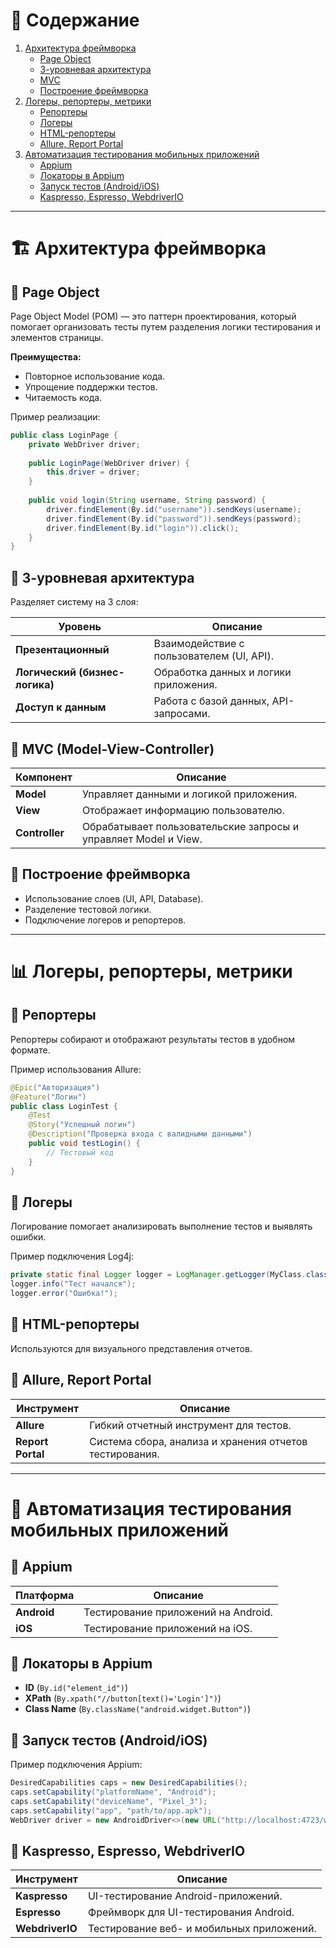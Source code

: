 # 📌 Содержание

1. [Архитектура фреймворка](#архитектура-фреймворка)
   - [Page Object](#page-object)
   - [3-уровневая архитектура](#3-уровневая-архитектура)
   - [MVC](#mvc)
   - [Построение фреймворка](#построение-фреймворка)
2. [Логеры, репортеры, метрики](#логеры-репортеры-метрики)
   - [Репортеры](#репортеры)
   - [Логеры](#логеры)
   - [HTML-репортеры](#html-репортеры)
   - [Allure, Report Portal](#allure-report-portal)
3. [Автоматизация тестирования мобильных приложений](#автоматизация-тестирования-мобильных-приложений)
   - [Appium](#appium)
   - [Локаторы в Appium](#локаторы-в-appium)
   - [Запуск тестов (Android/iOS)](#запуск-тестов-android-ios)
   - [Kaspresso, Espresso, WebdriverIO](#kaspresso-espresso-webdriverio)

---

# 🏗 Архитектура фреймворка

## 📍 Page Object

Page Object Model (POM) — это паттерн проектирования, который помогает организовать тесты путем разделения логики тестирования и элементов страницы.

**Преимущества:**
- Повторное использование кода.
- Упрощение поддержки тестов.
- Читаемость кода.

Пример реализации:
```java
public class LoginPage {
    private WebDriver driver;
    
    public LoginPage(WebDriver driver) {
        this.driver = driver;
    }
    
    public void login(String username, String password) {
        driver.findElement(By.id("username")).sendKeys(username);
        driver.findElement(By.id("password")).sendKeys(password);
        driver.findElement(By.id("login")).click();
    }
}
```

## 📍 3-уровневая архитектура

Разделяет систему на 3 слоя:

| Уровень | Описание |
|---------|---------|
| **Презентационный** | Взаимодействие с пользователем (UI, API). |
| **Логический (бизнес-логика)** | Обработка данных и логики приложения. |
| **Доступ к данным** | Работа с базой данных, API-запросами. |

## 📍 MVC (Model-View-Controller)

| Компонент | Описание |
|-----------|---------|
| **Model** | Управляет данными и логикой приложения. |
| **View** | Отображает информацию пользователю. |
| **Controller** | Обрабатывает пользовательские запросы и управляет Model и View. |

## 📍 Построение фреймворка

- Использование слоев (UI, API, Database).
- Разделение тестовой логики.
- Подключение логеров и репортеров.

---

# 📊 Логеры, репортеры, метрики

## 📍 Репортеры

Репортеры собирают и отображают результаты тестов в удобном формате.

Пример использования Allure:
```java
@Epic("Авторизация")
@Feature("Логин")
public class LoginTest {
    @Test
    @Story("Успешный логин")
    @Description("Проверка входа с валидными данными")
    public void testLogin() {
        // Тестовый код
    }
}
```

## 📍 Логеры

Логирование помогает анализировать выполнение тестов и выявлять ошибки.

Пример подключения Log4j:
```java
private static final Logger logger = LogManager.getLogger(MyClass.class);
logger.info("Тест начался");
logger.error("Ошибка!");
```

## 📍 HTML-репортеры

Используются для визуального представления отчетов.

## 📍 Allure, Report Portal

| Инструмент | Описание |
|------------|---------|
| **Allure** | Гибкий отчетный инструмент для тестов. |
| **Report Portal** | Система сбора, анализа и хранения отчетов тестирования. |

---

# 📱 Автоматизация тестирования мобильных приложений

## 📍 Appium

| Платформа | Описание |
|-----------|---------|
| **Android** | Тестирование приложений на Android. |
| **iOS** | Тестирование приложений на iOS. |

## 📍 Локаторы в Appium

- **ID** (`By.id("element_id")`)
- **XPath** (`By.xpath("//button[text()='Login']")`)
- **Class Name** (`By.className("android.widget.Button")`)

## 📍 Запуск тестов (Android/iOS)

Пример подключения Appium:
```java
DesiredCapabilities caps = new DesiredCapabilities();
caps.setCapability("platformName", "Android");
caps.setCapability("deviceName", "Pixel_3");
caps.setCapability("app", "path/to/app.apk");
WebDriver driver = new AndroidDriver<>(new URL("http://localhost:4723/wd/hub"), caps);
```

## 📍 Kaspresso, Espresso, WebdriverIO

| Инструмент | Описание |
|------------|---------|
| **Kaspresso** | UI-тестирование Android-приложений. |
| **Espresso** | Фреймворк для UI-тестирования Android. |
| **WebdriverIO** | Тестирование веб- и мобильных приложений. |
